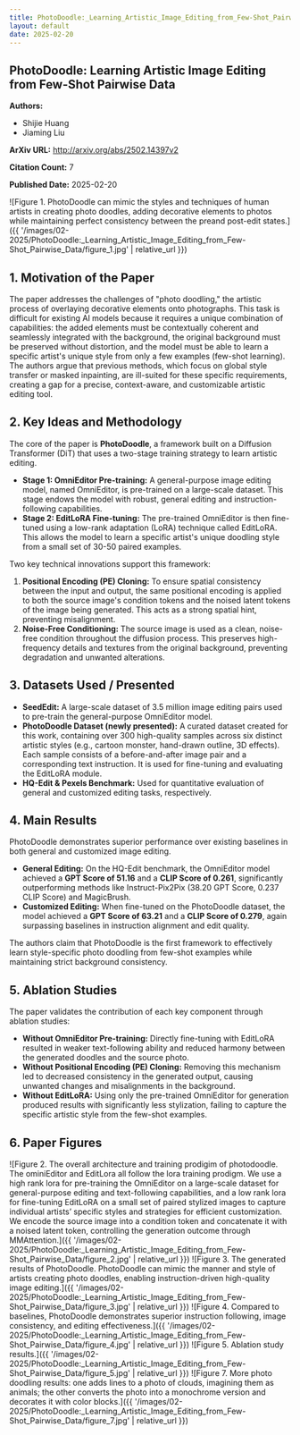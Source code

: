 ```yaml
---
title: PhotoDoodle:_Learning_Artistic_Image_Editing_from_Few-Shot_Pairwise_Data
layout: default
date: 2025-02-20
---
```

## PhotoDoodle: Learning Artistic Image Editing from Few-Shot Pairwise Data
**Authors:**
- Shijie Huang
- Jiaming Liu

**ArXiv URL:** http://arxiv.org/abs/2502.14397v2

**Citation Count:** 7

**Published Date:** 2025-02-20

![Figure 1. PhotoDoodle can mimic the styles and techniques of human artists in creating photo doodles, adding decorative elements to photos while maintaining perfect consistency between the preand post-edit states.]({{ '/images/02-2025/PhotoDoodle:_Learning_Artistic_Image_Editing_from_Few-Shot_Pairwise_Data/figure_1.jpg' | relative_url }})
## 1. Motivation of the Paper
The paper addresses the challenges of "photo doodling," the artistic process of overlaying decorative elements onto photographs. This task is difficult for existing AI models because it requires a unique combination of capabilities: the added elements must be contextually coherent and seamlessly integrated with the background, the original background must be preserved without distortion, and the model must be able to learn a specific artist's unique style from only a few examples (few-shot learning). The authors argue that previous methods, which focus on global style transfer or masked inpainting, are ill-suited for these specific requirements, creating a gap for a precise, context-aware, and customizable artistic editing tool.

## 2. Key Ideas and Methodology
The core of the paper is **PhotoDoodle**, a framework built on a Diffusion Transformer (DiT) that uses a two-stage training strategy to learn artistic editing.

*   **Stage 1: OmniEditor Pre-training:** A general-purpose image editing model, named OmniEditor, is pre-trained on a large-scale dataset. This stage endows the model with robust, general editing and instruction-following capabilities.
*   **Stage 2: EditLoRA Fine-tuning:** The pre-trained OmniEditor is then fine-tuned using a low-rank adaptation (LoRA) technique called EditLoRA. This allows the model to learn a specific artist's unique doodling style from a small set of 30-50 paired examples.

Two key technical innovations support this framework:
1.  **Positional Encoding (PE) Cloning:** To ensure spatial consistency between the input and output, the same positional encoding is applied to both the source image's condition tokens and the noised latent tokens of the image being generated. This acts as a strong spatial hint, preventing misalignment.
2.  **Noise-Free Conditioning:** The source image is used as a clean, noise-free condition throughout the diffusion process. This preserves high-frequency details and textures from the original background, preventing degradation and unwanted alterations.

## 3. Datasets Used / Presented
*   **SeedEdit:** A large-scale dataset of 3.5 million image editing pairs used to pre-train the general-purpose OmniEditor model.
*   **PhotoDoodle Dataset (newly presented):** A curated dataset created for this work, containing over 300 high-quality samples across six distinct artistic styles (e.g., cartoon monster, hand-drawn outline, 3D effects). Each sample consists of a before-and-after image pair and a corresponding text instruction. It is used for fine-tuning and evaluating the EditLoRA module.
*   **HQ-Edit & Pexels Benchmark:** Used for quantitative evaluation of general and customized editing tasks, respectively.

## 4. Main Results
PhotoDoodle demonstrates superior performance over existing baselines in both general and customized image editing.
*   **General Editing:** On the HQ-Edit benchmark, the OmniEditor model achieved a **GPT Score of 51.16** and a **CLIP Score of 0.261**, significantly outperforming methods like Instruct-Pix2Pix (38.20 GPT Score, 0.237 CLIP Score) and MagicBrush.
*   **Customized Editing:** When fine-tuned on the PhotoDoodle dataset, the model achieved a **GPT Score of 63.21** and a **CLIP Score of 0.279**, again surpassing baselines in instruction alignment and edit quality.

The authors claim that PhotoDoodle is the first framework to effectively learn style-specific photo doodling from few-shot examples while maintaining strict background consistency.

## 5. Ablation Studies
The paper validates the contribution of each key component through ablation studies:
*   **Without OmniEditor Pre-training:** Directly fine-tuning with EditLoRA resulted in weaker text-following ability and reduced harmony between the generated doodles and the source photo.
*   **Without Positional Encoding (PE) Cloning:** Removing this mechanism led to decreased consistency in the generated output, causing unwanted changes and misalignments in the background.
*   **Without EditLoRA:** Using only the pre-trained OmniEditor for generation produced results with significantly less stylization, failing to capture the specific artistic style from the few-shot examples.

## 6. Paper Figures
![Figure 2. The overall architecture and training prodigim of photodoodle. The ominiEditor and EditLora all follow the lora training prodigm. We use a high rank lora for pre-training the OmniEditor on a large-scale dataset for general-purpose editing and text-following capabilities, and a low rank lora for fine-tuning EditLoRA on a small set of paired stylized images to capture individual artists’ specific styles and strategies for efficient customization. We encode the source image into a condition token and concatenate it with a noised latent token, controlling the generation outcome through MMAttention.]({{ '/images/02-2025/PhotoDoodle:_Learning_Artistic_Image_Editing_from_Few-Shot_Pairwise_Data/figure_2.jpg' | relative_url }})
![Figure 3. The generated results of PhotoDoodle. PhotoDoodle can mimic the manner and style of artists creating photo doodles, enabling instruction-driven high-quality image editing.]({{ '/images/02-2025/PhotoDoodle:_Learning_Artistic_Image_Editing_from_Few-Shot_Pairwise_Data/figure_3.jpg' | relative_url }})
![Figure 4. Compared to baselines, PhotoDoodle demonstrates superior instruction following, image consistency, and editing effectiveness.]({{ '/images/02-2025/PhotoDoodle:_Learning_Artistic_Image_Editing_from_Few-Shot_Pairwise_Data/figure_4.jpg' | relative_url }})
![Figure 5. Ablation study results.]({{ '/images/02-2025/PhotoDoodle:_Learning_Artistic_Image_Editing_from_Few-Shot_Pairwise_Data/figure_5.jpg' | relative_url }})
![Figure 7. More photo doodling results: one adds lines to a photo of clouds, imagining them as animals; the other converts the photo into a monochrome version and decorates it with color blocks.]({{ '/images/02-2025/PhotoDoodle:_Learning_Artistic_Image_Editing_from_Few-Shot_Pairwise_Data/figure_7.jpg' | relative_url }})
